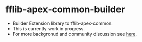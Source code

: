 # fflib-apex-common-builder

- Builder Extension library to fflib-apex-common. 
- This is currently work in progress. 
- For more backgronud and community discussion see [here](https://github.com/financialforcedev/fflib-apex-common/pull/77).
